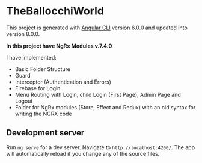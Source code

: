 # TheBallocchiWorld

This project is generated with [Angular CLI](https://github.com/angular/angular-cli) version 6.0.0 and updated into version 8.0.0.

**In this project have NgRx Modules v.7.4.0**

I have implemented:
- Basic Folder Structure
- Guard
- Interceptor (Authentication and Errors)
- Firebase for Login
- Menu Routing with Login, child Login (First Page), Admin Page and Logout
- Folder for NgRx modules (Store, Effect and Redux) with an old syntax for writing the NGRX code

## Development server

Run `ng serve` for a dev server. Navigate to `http://localhost:4200/`. The app will automatically reload if you change any of the source files.
